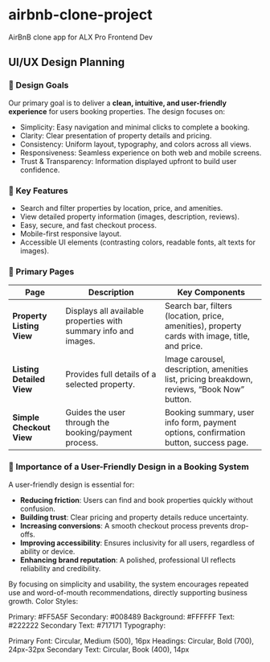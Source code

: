 # airbnb-clone-project
AirBnB clone app for ALX Pro Frontend Dev
## UI/UX Design Planning

### 🎯 Design Goals
Our primary goal is to deliver a **clean, intuitive, and user-friendly experience** for users booking properties. The design focuses on:
- Simplicity: Easy navigation and minimal clicks to complete a booking.
- Clarity: Clear presentation of property details and pricing.
- Consistency: Uniform layout, typography, and colors across all views.
- Responsiveness: Seamless experience on both web and mobile screens.
- Trust & Transparency: Information displayed upfront to build user confidence.

### 🔑 Key Features
- Search and filter properties by location, price, and amenities.
- View detailed property information (images, description, reviews).
- Easy, secure, and fast checkout process.
- Mobile-first responsive layout.
- Accessible UI elements (contrasting colors, readable fonts, alt texts for images).

### 📄 Primary Pages
| Page                  | Description                                                                 | Key Components                                                                 |
|-----------------------|-----------------------------------------------------------------------------|-------------------------------------------------------------------------------|
| **Property Listing View** | Displays all available properties with summary info and images.             | Search bar, filters (location, price, amenities), property cards with image, title, and price. |
| **Listing Detailed View** | Provides full details of a selected property.                              | Image carousel, description, amenities list, pricing breakdown, reviews, “Book Now” button. |
| **Simple Checkout View** | Guides the user through the booking/payment process.                       | Booking summary, user info form, payment options, confirmation button, success page. |

### 🌟 Importance of a User-Friendly Design in a Booking System
A user-friendly design is essential for:
- **Reducing friction**: Users can find and book properties quickly without confusion.  
- **Building trust**: Clear pricing and property details reduce uncertainty.  
- **Increasing conversions**: A smooth checkout process prevents drop-offs.  
- **Improving accessibility**: Ensures inclusivity for all users, regardless of ability or device.  
- **Enhancing brand reputation**: A polished, professional UI reflects reliability and credibility.  

By focusing on simplicity and usability, the system encourages repeated use and word-of-mouth recommendations, directly supporting business growth.
Color Styles:

Primary: #FF5A5F
Secondary: #008489
Background: #FFFFFF
Text: #222222
Secondary Text: #717171
Typography:

Primary Font: Circular, Medium (500), 16px
Headings: Circular, Bold (700), 24px-32px
Secondary Text: Circular, Book (400), 14px


